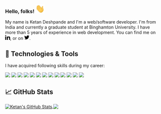### Hello, folks! <img src="https://raw.githubusercontent.com/ketansdeshpande/ketansdeshpande/main/wave.gif" width="30px">

My name is Ketan Deshpande and I'm a web/software developer. I'm from India and currently a graduate student at Binghamton University. I have more than 5 years of experience in web development. You can find me on [![LinkedIn][1.1]][1], or on [![Twitter][1.2]][2].


<!-- Icons -->

[1.1]: https://raw.githubusercontent.com/ketansdeshpande/ketansdeshpande/main/iconmonstr-linkedin-1-16.png (LinkedIn)
[1.2]: https://raw.githubusercontent.com/ketansdeshpande/ketansdeshpande/main/iconmonstr-twitter-1-16.png (twitter)

<!-- Links to your social media accounts -->

[1]: https://www.linkedin.com/in/ketan-d
[2]: https://twitter.com/de_ketan

## 🔧 Technologies & Tools

I have acquired following skills during my career:  

![](https://img.shields.io/badge/Web-HTML-informational?style=flat&logo=html5&logoColor=white&color=2bbc8a)
![](https://img.shields.io/badge/Web-CSS-informational?style=flat&logo=css3&logoColor=white&color=2bbc8a)
![](https://img.shields.io/badge/Code-JavaScript-informational?style=flat&logo=javascript&logoColor=white&color=2bbc8a)
![](https://img.shields.io/badge/Code-jQuery-informational?style=flat&logo=jquery&logoColor=white&color=2bbc8a)
![](https://img.shields.io/badge/Code-React-informational?style=flat&logo=react&logoColor=white&color=2bbc8a)
![](https://img.shields.io/badge/Code-AngularJS-informational?style=flat&logo=angularjs&logoColor=white&color=2bbc8a)
![](https://img.shields.io/badge/Code-PHP-informational?style=flat&logo=php&logoColor=white&color=2bbc8a)
![](https://img.shields.io/badge/Code-Java-informational?style=flat&logo=java&logoColor=white&color=2bbc8a)
![](https://img.shields.io/badge/Code-Python-informational?style=flat&logo=python&logoColor=white&color=2bbc8a)
![](https://img.shields.io/badge/Tools-Git-informational?style=flat&logo=git&logoColor=white&color=2bbc8a)
![](https://img.shields.io/badge/Tools-npm-informational?style=flat&logo=npm&logoColor=white&color=2bbc8a)
![](https://img.shields.io/badge/Tools-Docker-informational?style=flat&logo=docker&logoColor=white&color=2bbc8a)
![](https://img.shields.io/badge/Tools-Kubernetes-informational?style=flat&logo=kubernetes&logoColor=white&color=2bbc8a)

## &#x1f4c8; GitHub Stats
<a href="https://github.com/KetanSDeshpande/KetanSDeshpande">
  <img align="center" src="https://github-readme-stats.vercel.app/api?username=KetanSDeshpande&show_icons=true&line_height=27&count_private=true&title_color=ffffff&text_color=c9cacc&icon_color=2bbc8a&bg_color=1d1f21" alt="Ketan's GitHub Stats" />
</a>
  
<a href="https://github.com/KetanSDeshpande/KetanSDeshpande">
  <img align="center" src="https://github-readme-stats.vercel.app/api/top-langs/?username=KetanSDeshpande&hide=php&title_color=ffffff&text_color=c9cacc&icon_color=2bbc8a&bg_color=1d1f21" />
</a>


<!--
Sources:
https://iconmonstr.com/
https://shields.io/
https://simpleicons.org/
https://img.shields.io/badge/<heading for the badge - string>-<technology name - string>-informational?style=flat&logo=<logo name from simpleicons.org>&logoColor=white&color=2bbc8a
https://github.com/anuraghazra/github-readme-stats
https://github.com/MartinHeinz/MartinHeinz
-->
